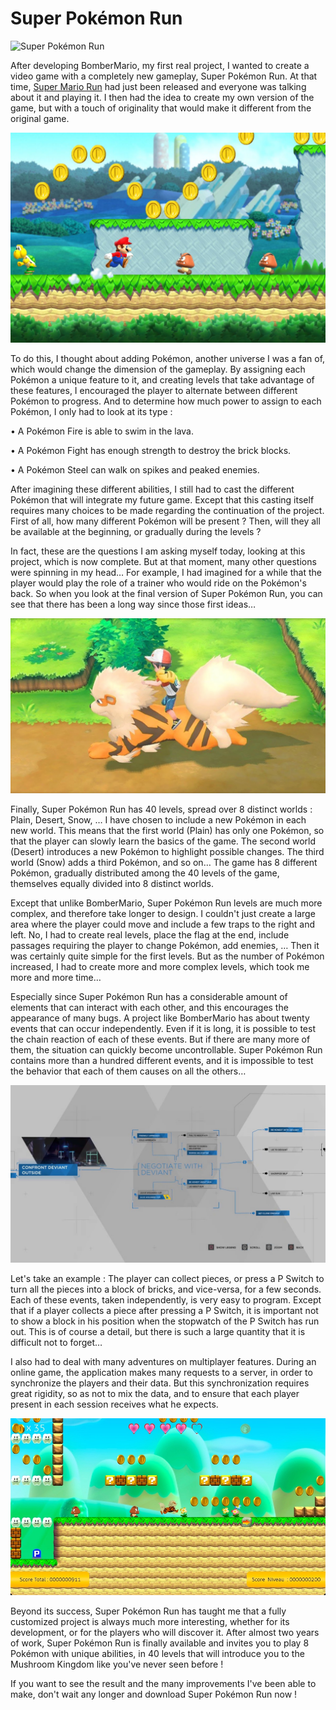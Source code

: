 # Super Pokémon Run

![Super Pokémon Run](ReadMe/Super-Pokémon-Run.jpeg)

After developing BomberMario, my first real project, I wanted to create a video game with a completely new gameplay, Super Pokémon Run. At that time, [Super Mario Run](https://supermariorun.com/en/index.html) had just been released and everyone was talking about it and playing it. I then had the idea to create my own version of the game, but with a touch of originality that would make it different from the original game.

![Super Mario Run](ReadMe/Super-Mario-Run.jpeg)

To do this, I thought about adding Pokémon, another universe I was a fan of, which would change the dimension of the gameplay. By assigning each Pokémon a unique feature to it, and creating levels that take advantage of these features, I encouraged the player to alternate between different Pokémon to progress. And to determine how much power to assign to each Pokémon, I only had to look at its type :

• A Pokémon Fire is able to swim in the lava.

• A Pokémon Fight has enough strength to destroy the brick blocks.

• A Pokémon Steel can walk on spikes and peaked enemies.

After imagining these different abilities, I still had to cast the different Pokémon that will integrate my future game. Except that this casting itself requires many choices to be made regarding the continuation of the project. First of all, how many different Pokémon will be present ? Then, will they all be available at the beginning, or gradually during the levels ?

In fact, these are the questions I am asking myself today, looking at this project, which is now complete. But at that moment, many other questions were spinning in my head… For example, I had imagined for a while that the player would play the role of a trainer who would ride on the Pokémon's back. So when you look at the final version of Super Pokémon Run, you can see that there has been a long way since those first ideas…

![Arcanine](ReadMe/Arcanine.jpeg)

Finally, Super Pokémon Run has 40 levels, spread over 8 distinct worlds : Plain, Desert, Snow, … I have chosen to include a new Pokémon in each new world. This means that the first world (Plain) has only one Pokémon, so that the player can slowly learn the basics of the game. The second world (Desert) introduces a new Pokémon to highlight possible changes. The third world (Snow) adds a third Pokémon, and so on… The game has 8 different Pokémon, gradually distributed among the 40 levels of the game, themselves equally divided into 8 distinct worlds.

Except that unlike BomberMario, Super Pokémon Run levels are much more complex, and therefore take longer to design. I couldn't just create a large area where the player could move and include a few traps to the right and left. No, I had to create real levels, place the flag at the end, include passages requiring the player to change Pokémon, add enemies, … Then it was certainly quite simple for the first levels. But as the number of Pokémon increased, I had to create more and more complex levels, which took me more and more time…

Especially since Super Pokémon Run has a considerable amount of elements that can interact with each other, and this encourages the appearance of many bugs. A project like BomberMario has about twenty events that can occur independently. Even if it is long, it is possible to test the chain reaction of each of these events. But if there are many more of them, the situation can quickly become uncontrollable. Super Pokémon Run contains more than a hundred different events, and it is impossible to test the behavior that each of them causes on all the others…

![Events](ReadMe/Events.jpeg)

Let's take an example : The player can collect pieces, or press a P Switch to turn all the pieces into a block of bricks, and vice-versa, for a few seconds. Each of these events, taken independently, is very easy to program. Except that if a player collects a piece after pressing a P Switch, it is important not to show a block in his position when the stopwatch of the P Switch has run out. This is of course a detail, but there is such a large quantity that it is difficult not to forget…

I also had to deal with many adventures on multiplayer features. During an online game, the application makes many requests to a server, in order to synchronize the players and their data. But this synchronization requires great rigidity, so as not to mix the data, and to ensure that each player present in each session receives what he expects.

![Overview](ReadMe/Overview.jpeg)

Beyond its success, Super Pokémon Run has taught me that a fully customized project is always much more interesting, whether for its development, or for the players who will discover it. After almost two years of work, Super Pokémon Run is finally available and invites you to play 8 Pokémon with unique abilities, in 40 levels that will introduce you to the Mushroom Kingdom like you've never seen before !

If you want to see the result and the many improvements I've been able to make, don't wait any longer and download Super Pokémon Run now !